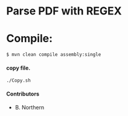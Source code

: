 #  Parse PDF with REGEX


# Compile:
```shell
$ mvn clean compile assembly:single
```
#### copy file.
```shell
./Copy.sh 
```
#### Contributors
- B. Northern
